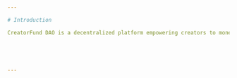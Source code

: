 ```yaml
---

# Introduction

CreatorFund DAO is a decentralized platform empowering creators to monetize their intellectual property (IP) through programmable NFTs and community-driven ownership. Leveraging Story Protocol’s on-chain IP standards and Tomo for seamless transactions, it enables licensing, fractional royalty sharing, and DAO-led governance. The goal is to unlock new revenue streams and give creators full control over their creative works.





---
```

